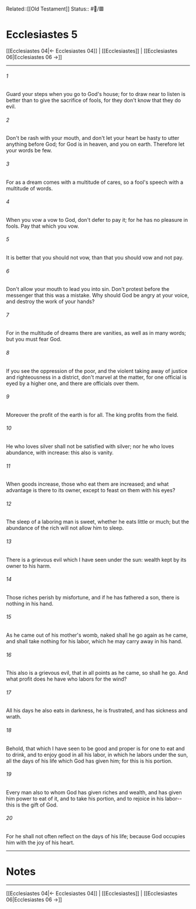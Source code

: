 Related::[[Old Testament]]
Status:: #📖/🟥
# Ecclesiastes 5

[[Ecclesiastes 04|← Ecclesiastes 04]] | [[Ecclesiastes]] | [[Ecclesiastes 06|Ecclesiastes 06 →]]
***



###### 1 
Guard your steps when you go to God's house; for to draw near to listen is better than to give the sacrifice of fools, for they don't know that they do evil. 

###### 2 
Don't be rash with your mouth, and don't let your heart be hasty to utter anything before God; for God is in heaven, and you on earth. Therefore let your words be few. 

###### 3 
For as a dream comes with a multitude of cares, so a fool's speech with a multitude of words. 

###### 4 
When you vow a vow to God, don't defer to pay it; for he has no pleasure in fools. Pay that which you vow. 

###### 5 
It is better that you should not vow, than that you should vow and not pay. 

###### 6 
Don't allow your mouth to lead you into sin. Don't protest before the messenger that this was a mistake. Why should God be angry at your voice, and destroy the work of your hands? 

###### 7 
For in the multitude of dreams there are vanities, as well as in many words; but you must fear God. 

###### 8 
If you see the oppression of the poor, and the violent taking away of justice and righteousness in a district, don't marvel at the matter, for one official is eyed by a higher one, and there are officials over them. 

###### 9 
Moreover the profit of the earth is for all. The king profits from the field. 

###### 10 
He who loves silver shall not be satisfied with silver; nor he who loves abundance, with increase: this also is vanity. 

###### 11 
When goods increase, those who eat them are increased; and what advantage is there to its owner, except to feast on them with his eyes? 

###### 12 
The sleep of a laboring man is sweet, whether he eats little or much; but the abundance of the rich will not allow him to sleep. 

###### 13 
There is a grievous evil which I have seen under the sun: wealth kept by its owner to his harm. 

###### 14 
Those riches perish by misfortune, and if he has fathered a son, there is nothing in his hand. 

###### 15 
As he came out of his mother's womb, naked shall he go again as he came, and shall take nothing for his labor, which he may carry away in his hand. 

###### 16 
This also is a grievous evil, that in all points as he came, so shall he go. And what profit does he have who labors for the wind? 

###### 17 
All his days he also eats in darkness, he is frustrated, and has sickness and wrath. 

###### 18 
Behold, that which I have seen to be good and proper is for one to eat and to drink, and to enjoy good in all his labor, in which he labors under the sun, all the days of his life which God has given him; for this is his portion. 

###### 19 
Every man also to whom God has given riches and wealth, and has given him power to eat of it, and to take his portion, and to rejoice in his labor--this is the gift of God. 

###### 20 
For he shall not often reflect on the days of his life; because God occupies him with the joy of his heart.

---
# Notes


***
[[Ecclesiastes 04|← Ecclesiastes 04]] | [[Ecclesiastes]] | [[Ecclesiastes 06|Ecclesiastes 06 →]]
